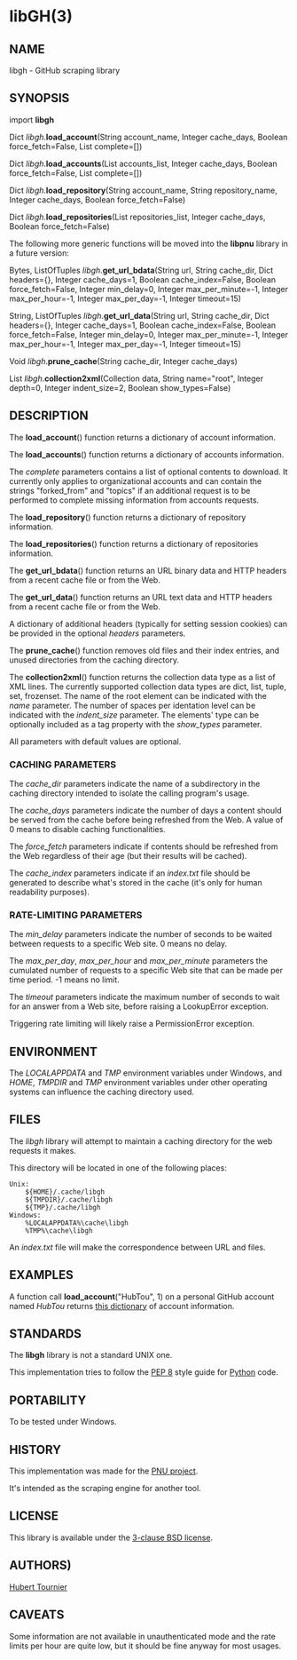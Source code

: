 # libGH(3)

## NAME
libgh - GitHub scraping library

## SYNOPSIS
import **libgh**

Dict *libgh*.**load_account**(String account_name, Integer cache_days, Boolean force_fetch=False, List complete=[])

Dict *libgh*.**load_accounts**(List accounts_list, Integer cache_days, Boolean force_fetch=False, List complete=[])

Dict *libgh*.**load_repository**(String account_name, String repository_name, Integer cache_days, Boolean force_fetch=False)

Dict *libgh*.**load_repositories**(List repositories_list, Integer cache_days, Boolean force_fetch=False)

The following more generic functions will be moved into the **libpnu** library in a future version:

Bytes, ListOfTuples *libgh*.**get_url_bdata**(String url, String cache_dir, Dict headers={}, Integer cache_days=1, Boolean cache_index=False, Boolean force_fetch=False, Integer min_delay=0, Integer max_per_minute=-1, Integer max_per_hour=-1, Integer max_per_day=-1, Integer timeout=15)

String, ListOfTuples *libgh*.**get_url_data**(String url, String cache_dir, Dict headers={}, Integer cache_days=1, Boolean cache_index=False, Boolean force_fetch=False, Integer min_delay=0, Integer max_per_minute=-1, Integer max_per_hour=-1, Integer max_per_day=-1, Integer timeout=15)

Void *libgh*.**prune_cache**(String cache_dir, Integer cache_days)

List *libgh*.**collection2xml**(Collection data, String name="root", Integer depth=0, Integer indent_size=2, Boolean show_types=False)

## DESCRIPTION
The **load_account**() function returns a dictionary of account information.

The **load_accounts**() function returns a dictionary of accounts information.

The *complete* parameters contains a list of optional contents to download.
It currently only applies to organizational accounts and can contain the strings
"forked_from" and "topics" if an additional request is to be performed to complete
missing information from accounts requests.

The **load_repository**() function returns a dictionary of repository information.

The **load_repositories**() function returns a dictionary of repositories information.

The **get_url_bdata**() function returns an URL binary data and HTTP headers from a recent cache file or from the Web.

The **get_url_data**() function returns an URL text data and HTTP headers from a recent cache file or from the Web.

A dictionary of additional headers (typically for setting session cookies) can be provided in the optional *headers* parameters.

The **prune_cache**() function removes old files and their index entries, and unused directories from the caching directory.

The **collection2xml**() function returns the collection data type as a list of XML lines.
The currently supported collection data types are dict, list, tuple, set, frozenset.
The name of the root element can be indicated with the *name* parameter.
The number of spaces per identation level can be indicated with the *indent_size* parameter.
The elements' type can be optionally included as a tag property with the *show_types* parameter.

All parameters with default values are optional.

### CACHING PARAMETERS

The *cache_dir* parameters indicate the name of a subdirectory in the caching directory intended to isolate the calling program's usage.

The *cache_days* parameters indicate the number of days a content should be served from the cache before being refreshed from the Web. A value of 0 means to disable caching functionalities.

The *force_fetch* parameters indicate if contents should be refreshed from the Web regardless of their age (but their results will be cached).

The *cache_index* parameters indicate if an *index.txt* file should be generated to describe what's stored in the cache (it's only for human readability purposes).

### RATE-LIMITING PARAMETERS

The *min_delay* parameters indicate the number of seconds to be waited between requests to a specific Web site. 0 means no delay.

The *max_per_day*, *max_per_hour* and *max_per_minute* parameters the cumulated number of requests to a specific Web site that can be made per time period. -1 means no limit.

The *timeout* parameters indicate the maximum number of seconds to wait for an answer from a Web site, before raising a LookupError exception.

Triggering rate limiting will likely raise a PermissionError exception.

## ENVIRONMENT
The *LOCALAPPDATA* and *TMP* environment variables under Windows, and *HOME*, *TMPDIR* and *TMP* environment variables
under other operating systems can influence the caching directory used.

## FILES
The *libgh* library will attempt to maintain a caching directory for the web requests it makes.

This directory will be located in one of the following places:

    Unix:
        ${HOME}/.cache/libgh
        ${TMPDIR}/.cache/libgh
        ${TMP}/.cache/libgh
    Windows:
        %LOCALAPPDATA%\cache\libgh
        %TMP%\cache\libgh

An *index.txt* file will make the correspondence between URL and files.

## EXAMPLES
A function call **load_account**("HubTou", 1) on a personal GitHub account named *HubTou*
returns [this dictionary](https://www.frbsd.org/xch/libgh.txt) of account information.

## STANDARDS
The **libgh** library is not a standard UNIX one.

This implementation tries to follow the [PEP 8](https://www.python.org/dev/peps/pep-0008/) style guide for [Python](https://www.python.org/) code.

## PORTABILITY
To be tested under Windows.

## HISTORY
This implementation was made for the [PNU project](https://github.com/HubTou/PNU).

It's intended as the scraping engine for another tool.

## LICENSE
This library is available under the [3-clause BSD license](https://opensource.org/licenses/BSD-3-Clause).

## AUTHORS)
[Hubert Tournier](https://github.com/HubTou)

## CAVEATS
Some information are not available in unauthenticated mode and the rate limits
per hour are quite low, but it should be fine anyway for most usages.
